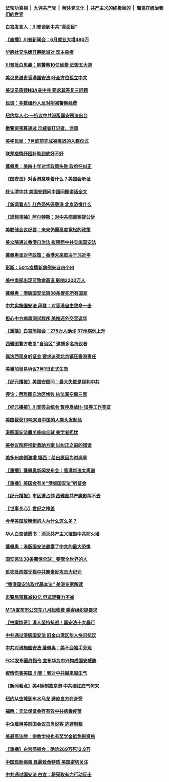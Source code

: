 ####  [法轮功真相](../../../../basic/blob/master/README.md?t=07022302) &nbsp;|&nbsp; [九评共产党](../../../../9ping.md/blob/master/README.md?t=07022302) &nbsp;|&nbsp; [解体党文化](../../../../jtdwh.md/blob/master/README.md?t=07022302)  &nbsp;|&nbsp; [共产主义的终极目的](../../../../gczydzjmd.md/blob/master/README.md?t=07022302) &nbsp;|&nbsp; [魔鬼在统治我们的世界](../../../../mgztzwmdsj.md/blob/master/README.md?t=07022302) 

#### [白宫发言人：川普谈到中共“真面目”](../pages/nsc412/n12227638.md?t=07022302) 

#### [【直播】川普新闻会：6月就业大增480万](../pages/nsc412/n12227778.md?t=07022302) 

#### [华府社交名媛开筹款派对 宾主染疫](../pages/nsc412/n12227449.md?t=07022302) 

#### [川普批白思豪：削警察10亿经费 诋毁五大道](../pages/nsc412/n12226360.md?t=07022302) 

#### [美议员谴责香港国安法 吁全方位孤立中共](../pages/nsc412/n12227173.md?t=07022302) 

#### [美议员质疑NBA亲中共 要求其答复三问题](../pages/nsc412/n12226782.md?t=07022302) 

#### [民调：多数纽约人反对削减警察经费](../pages/nsc412/n12226365.md?t=07022302) 

#### [纽约华人七‧一抗议中共港版国安恶法出台](../pages/nsc412/n12226352.md?t=07022302) 

#### [撤警资预算通过 示威者打记者、涂鸦](../pages/nsc412/n12226317.md?t=07022302) 

#### [美移民局：7月底前完成被推迟的入籍仪式](../pages/nsc412/n12226333.md?t=07022302) 

#### [联邦疫情纾困补助到底好不好](../pages/nsc412/n12226379.md?t=07022302) 

#### [蓬佩奥：美四十年对华政策失败 政府在纠正](../pages/nsc412/n12226169.md?t=07022302) 

#### [《国安法》对香港意味着什么？美国会听证](../pages/nsc412/n12225932.md?t=07022302) 

#### [终认清中共 美国安顾问中国问题讲话全文](../pages/nsc412/n12225398.md?t=07022302) 

#### [【新闻看点】红色恐怖逼香港 北京恐惧什么](../pages/nsc412/n12225821.md?t=07022302) 

#### [【思想领袖】阿尔特斯：对中共病毒案提公诉](../pages/nsc412/n12132039.md?t=07022302) 

#### [美联储会议纪要：未来仍需高度宽松的政策](../pages/nsc412/n12225944.md?t=07022302) 

#### [美众院通过香港自治法 拟惩罚中共实施国安法](../pages/nsc412/n12225765.md?t=07022302) 

#### [蓬佩奥谈对华政策：香港未来取决于习近平](../pages/nsc412/n12225535.md?t=07022302) 

#### [彭斯：50%疫情新病例来自四个州](../pages/nsc412/n12225661.md?t=07022302) 

#### [美中南部出现可致命高温 影响2200万人](../pages/nsc412/n12225509.md?t=07022302) 

#### [蓬佩奥：港版国安法第38条冒犯所有国家](../pages/nsc412/n12225492.md?t=07022302) 

#### [中共实施国安法 拜登：对香港自由致命一击](../pages/nsc412/n12225488.md?t=07022302) 

#### [担心中方病毒测试程序 美推迟外交官返华](../pages/nsc412/n12225504.md?t=07022302) 

#### [【重播】白宫简报会：275万人确诊 37州病例上升](../pages/nsc412/n12225524.md?t=07022302) 

#### [西雅图警方收复“自治区” 逮捕多名抗议者](../pages/nsc412/n12225413.md?t=07022302) 

#### [佩洛西现身听证会 要求追究北京镇压香港责任](../pages/nsc412/n12225292.md?t=07022302) 

#### [美墨加贸易协议7月1日正式生效](../pages/nsc412/n12225352.md?t=07022302) 

#### [【纪元播报】美国安顾问：最大失败是误判中共](../pages/nsc412/n12225244.md?t=07022302) 

#### [评论：西雅图自治区惨败 执法真空需三思](../pages/nsc412/n12222690.md?t=07022302) 

#### [【纪元播报】川普签总统令 暂停发放H-1B等工作签证](../pages/nsc412/n12225208.md?t=07022302) 

#### [美国截获13吨来自中国的人类头发制品](../pages/nsc412/n12225251.md?t=07022302) 

#### [港版国安法魔爪伸向全球 美学者担忧](../pages/nsc412/n12225012.md?t=07022302) 

#### [美参议院将推新救助方案 以纠正之前的错误](../pages/nsc412/n12224957.md?t=07022302) 

#### [美多州病例激增 福西：给出原因为时尚早](../pages/nsc412/n12224710.md?t=07022302) 

#### [【重播】蓬佩奥新闻发布会：香港新法太离谱](../pages/nsc412/n12224924.md?t=07022302) 

#### [【重播】美国会有关“港版国安法”听证会](../pages/nsc412/n12223128.md?t=07022302) 

#### [【纪元播报】市区遭占领 西雅图共产魔影挥不去](../pages/nsc412/n12224840.md?t=07022302) 

#### [【世事关心】世纪之掩盖](../pages/nsc412/n12223498.md?t=07022302) 

#### [今年美国放鞭炮的人为什么这么多？](../pages/nsc412/n12223569.md?t=07022302) 

#### [华人白宫请愿书：消灭共产主义摧毁中共防火墙](../pages/nsc412/n12223552.md?t=07022302) 

#### [蓬佩奥：港版国安法暴露了中共的最大恐惧](../pages/nsc412/n12224268.md?t=07022302) 

#### [国安恶法38条震惊全球：要管全世界的人](../pages/nsc412/n12224164.md?t=07022302) 

#### [班农批西媒无视中共罪责反攻击大纪元](../pages/nsc412/n12222770.md?t=07022302) 

#### [“香港国安法取代基本法” 美港专家解读](../pages/nsc412/n12223556.md?t=07022302) 

#### [市警局预算减10亿 但巡逻警力不减](../pages/nsc412/n12223572.md?t=07022302) 

#### [MTA宣布市公交车八月起收费 乘客组织提要求](../pages/nsc412/n12223620.md?t=07022302) 

#### [【拍案惊奇】港人坚持抗战！国安法十大暴行](../pages/nsc412/n12223602.md?t=07022302) 

#### [中共通过港版国安法 旧金山湾区华人快闪抗议](../pages/nsc412/n12223529.md?t=07022302) 

#### [中共对港施国安法 蓬佩奥：美不会袖手旁观](../pages/nsc412/n12223421.md?t=07022302) 

#### [FCC发布最终指令 宣布华为中兴构成国安威胁](../pages/nsc412/n12222824.md?t=07022302) 

#### [疫情伤害美国 川普：我对中共越来越生气](../pages/nsc412/n12223407.md?t=07022302) 

#### [【新闻看点】美4锤制裁京港 中共硬扛底气何来](../pages/nsc412/n12223141.md?t=07022302) 

#### [纽约从空城到车水马龙  避疫良方在身旁](../pages/nsc412/n12221562.md?t=07022302) 

#### [福西：无法保证会有有效中共病毒疫苗](../pages/nsc412/n12223027.md?t=07022302) 

#### [中企雇用美前国会议员当说客 逃避制裁](../pages/nsc412/n12222987.md?t=07022302) 

#### [美最高法院：宗教学校也有奖学金抵免税资格](../pages/nsc412/n12222892.md?t=07022302) 

#### [【重播】白宫简报会：确诊269万死12.9万](../pages/nsc412/n12222860.md?t=07022302) 

#### [中国现新病毒 具最致命特质 美国密切关注](../pages/nsc412/n12222596.md?t=07022302) 

#### [中共通过国安法 白宫：将采取有力行动反击](../pages/nsc412/n12222567.md?t=07022302) 


